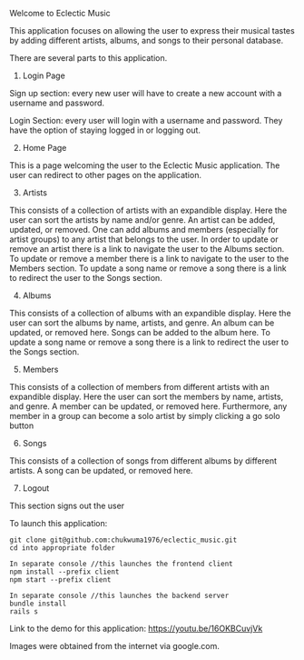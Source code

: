 Welcome to Eclectic Music

This application focuses on allowing the user to express their musical tastes by adding different artists, albums, and songs to their personal database.

There are several parts to this application.

1. Login Page
    
Sign up section: every new user will have to create a new account with a username and password.

Login Section: every user will login with a username and password.  They have the option of staying logged in or logging out.

2. Home Page

This is a page welcoming the user to the Eclectic Music application.  The user can redirect to other pages on the application.

3. Artists

This consists of a collection of artists with an expandible display.  Here the user can sort the artists by name and/or genre.  An artist can be added, updated, or removed.  One can add albums and members (especially for artist groups) to any artist that belongs to the user.  In order to update or remove an artist there is a link to navigate the user to the Albums section.  To update or remove a member there is a link to navigate to the user to the Members section.  To update a song name or remove a song there is a link to redirect the user to the Songs section.  

4. Albums

This consists of a collection of albums with an expandible display.  Here the user can sort the albums by name, artists, and genre.  An album can be updated, or removed here.  Songs can be added to the album here.  To update a song name or remove a song there is a link to redirect the user to the Songs section.

5. Members

This consists of a collection of members from different artists with an expandible display.  Here the user can sort the members by name, artists, and genre.  A member can be updated, or removed here.  Furthermore, any member in a group can become a solo artist by simply clicking a go solo button

6. Songs

This consists of a collection of songs from different albums by different artists.  A song can be updated, or removed here.

7. Logout

This section signs out the user

To launch this application:

    git clone git@github.com:chukwuma1976/eclectic_music.git
    cd into appropriate folder

    In separate console //this launches the frontend client
    npm install --prefix client
    npm start --prefix client

    In separate console //this launches the backend server
    bundle install
    rails s

Link to the demo for this application: https://youtu.be/16OKBCuvjVk

Images were obtained from the internet via google.com.